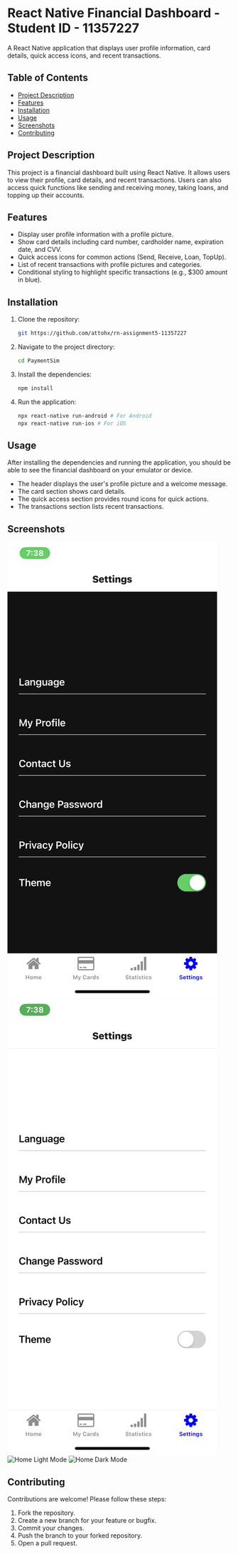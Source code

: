 # React Native Financial Dashboard - Student ID - 11357227

A React Native application that displays user profile information, card details, quick access icons, and recent transactions.

## Table of Contents
- [Project Description](#project-description)
- [Features](#features)
- [Installation](#installation)
- [Usage](#usage)
- [Screenshots](#screenshots)
- [Contributing](#contributing)

## Project Description

This project is a financial dashboard built using React Native. It allows users to view their profile, card details, and recent transactions. Users can also access quick functions like sending and receiving money, taking loans, and topping up their accounts.

## Features

- Display user profile information with a profile picture.
- Show card details including card number, cardholder name, expiration date, and CVV.
- Quick access icons for common actions (Send, Receive, Loan, TopUp).
- List of recent transactions with profile pictures and categories.
- Conditional styling to highlight specific transactions (e.g., $300 amount in blue).

## Installation

1. Clone the repository:
    ```bash
    git https://github.com/attohx/rn-assignment5-11357227
    ```

2. Navigate to the project directory:
    ```bash
    cd PaymentSim
    ```

3. Install the dependencies:
    ```bash
    npm install
    ```

4. Run the application:
    ```bash
    npx react-native run-android # For Android
    npx react-native run-ios # For iOS
    ```

## Usage

After installing the dependencies and running the application, you should be able to see the financial dashboard on your emulator or device.

- The header displays the user's profile picture and a welcome message.
- The card section shows card details.
- The quick access section provides round icons for quick actions.
- The transactions section lists recent transactions.

## Screenshots

![Settings Dark Mode](./shot1.PNG)
![Settings Light Mode](./shot2.PNG)
![Home Light Mode](./shot5.png)
![Home Dark Mode](./shot4.png)


## Contributing

Contributions are welcome! Please follow these steps:

1. Fork the repository.
2. Create a new branch for your feature or bugfix.
3. Commit your changes.
4. Push the branch to your forked repository.
5. Open a pull request.

